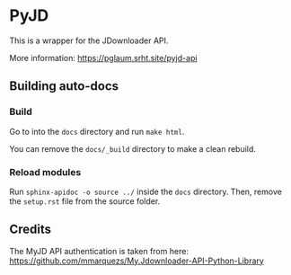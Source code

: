 # PyJD

This is a wrapper for the JDownloader API.

More information: <https://pglaum.srht.site/pyjd-api>

## Building auto-docs

### Build

Go to into the `docs` directory and run `make html`.

You can remove the `docs/_build` directory to make a clean rebuild.

### Reload modules

Run `sphinx-apidoc -o source ../` inside the `docs` directory.
Then, remove the `setup.rst` file from the source folder.

## Credits

The MyJD API authentication is taken from here:
<https://github.com/mmarquezs/My.Jdownloader-API-Python-Library>
